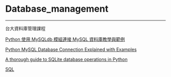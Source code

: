 # Database_management
---------------------------------------
台大資料庫管理課程

[Python 使用 MySQLdb 模組連接 MySQL 資料庫教學與範例](https://blog.gtwang.org/programming/python-mysqldb-connect-mysql-database-tutorial/)

[Python MySQL Database Connection Explained with Examples](https://pynative.com/python-mysql-database-connection/)

[A thorough guide to SQLite database operations in Python](http://sebastianraschka.com/Articles/2014_sqlite_in_python_tutorial.html)

[SQL](https://www.fooish.com/sql/)
